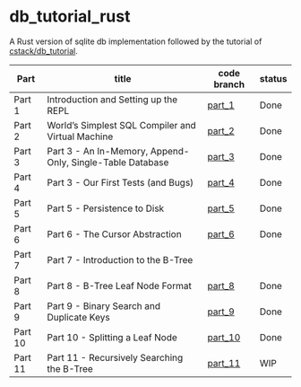 # db_tutorial_rust
A Rust version of sqlite db implementation followed by the tutorial of [cstack/db_tutorial](https://github.com/cstack/db_tutorial).

|Part|title|code branch|status|
|-------|---------|---------|-----|
|Part 1|Introduction and Setting up the REPL|[part_1](https://github.com/guimingyue/db_tutorial_rust/tree/part_1)|Done|
|Part 2|World’s Simplest SQL Compiler and Virtual Machine|[part_2](https://github.com/guimingyue/db_tutorial_rust/tree/part_2)|Done|
|Part 3|Part 3 - An In-Memory, Append-Only, Single-Table Database|[part_3](https://github.com/guimingyue/db_tutorial_rust/tree/part_3)|Done|
|Part 4|Part 3 - Our First Tests (and Bugs)|[part_4](https://github.com/guimingyue/db_tutorial_rust/tree/part_4)|Done|
|Part 5|Part 5 - Persistence to Disk|[part_5](https://github.com/guimingyue/db_tutorial_rust/tree/part_5)|Done|
|Part 6|Part 6 - The Cursor Abstraction|[part_6](https://github.com/guimingyue/db_tutorial_rust/tree/part_6)|Done|
|Part 7|Part 7 - Introduction to the B-Tree|||
|Part 8|Part 8 - B-Tree Leaf Node Format|[part_8](https://github.com/guimingyue/db_tutorial_rust/tree/part_8)|Done|
|Part 9|Part 9 - Binary Search and Duplicate Keys|[part_9](https://github.com/guimingyue/db_tutorial_rust/tree/part_9)|Done|
|Part 10|Part 10 - Splitting a Leaf Node|[part_10](https://github.com/guimingyue/db_tutorial_rust/tree/part_10)|Done|
|Part 11|Part 11 - Recursively Searching the B-Tree|[part_11](https://github.com/guimingyue/db_tutorial_rust/tree/part_11)|WIP|

